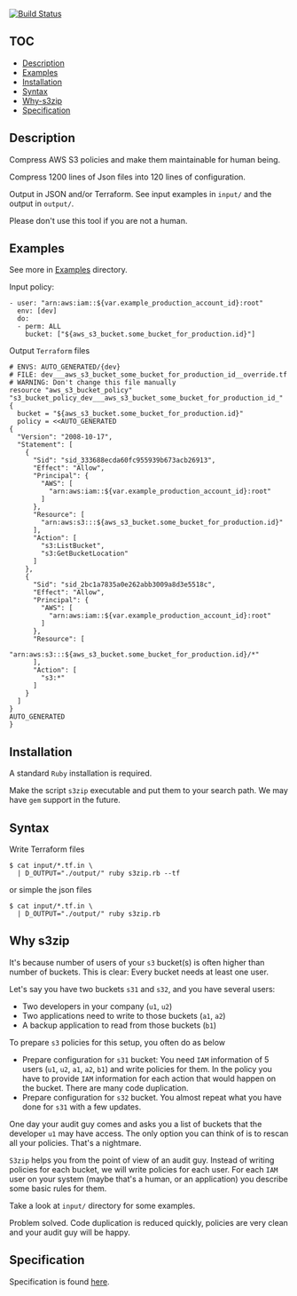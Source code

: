 [![Build Status](https://travis-ci.org/icy/s3zip.svg?branch=master)](https://travis-ci.org/icy/s3zip)

## TOC

* [Description](#description)
* [Examples](#examples)
* [Installation](#installation)
* [Syntax](#syntax)
* [Why-s3zip](#why-s3zip)
* [Specification](#specification)

## Description

Compress AWS S3 policies and make them maintainable for human being.

Compress 1200 lines of Json files into 120 lines of configuration.

Output in JSON and/or Terraform.
See input examples in `input/` and the output in `output/`.

Please don't use this tool if you are not a human.

## Examples

See more in [Examples](examples/) directory.

Input policy:

```
- user: "arn:aws:iam::${var.example_production_account_id}:root"
  env: [dev]
  do:
  - perm: ALL
    bucket: ["${aws_s3_bucket.some_bucket_for_production.id}"]
```

Output `Terraform` files

```
# ENVS: AUTO_GENERATED/{dev}
# FILE: dev___aws_s3_bucket_some_bucket_for_production_id__override.tf
# WARNING: Don't change this file manually
resource "aws_s3_bucket_policy" "s3_bucket_policy_dev___aws_s3_bucket_some_bucket_for_production_id_" {
  bucket = "${aws_s3_bucket.some_bucket_for_production.id}"
  policy = <<AUTO_GENERATED
{
  "Version": "2008-10-17",
  "Statement": [
    {
      "Sid": "sid_333688ecda60fc955939b673acb26913",
      "Effect": "Allow",
      "Principal": {
        "AWS": [
          "arn:aws:iam::${var.example_production_account_id}:root"
        ]
      },
      "Resource": [
        "arn:aws:s3:::${aws_s3_bucket.some_bucket_for_production.id}"
      ],
      "Action": [
        "s3:ListBucket",
        "s3:GetBucketLocation"
      ]
    },
    {
      "Sid": "sid_2bc1a7835a0e262abb3009a8d3e5518c",
      "Effect": "Allow",
      "Principal": {
        "AWS": [
          "arn:aws:iam::${var.example_production_account_id}:root"
        ]
      },
      "Resource": [
        "arn:aws:s3:::${aws_s3_bucket.some_bucket_for_production.id}/*"
      ],
      "Action": [
        "s3:*"
      ]
    }
  ]
}
AUTO_GENERATED
}

```

## Installation

A standard `Ruby` installation is required.

Make the script `s3zip` executable and put them to your search path.
We may have `gem` support in the future.

## Syntax

Write Terraform files

```
$ cat input/*.tf.in \
  | D_OUTPUT="./output/" ruby s3zip.rb --tf
```

or simple the json files

```
$ cat input/*.tf.in \
  | D_OUTPUT="./output/" ruby s3zip.rb
```

## Why s3zip

It's because number of users of your `s3` bucket(s) is
often higher than number of buckets.
This is clear: Every bucket needs at least one user.

Let's say you have two buckets `s31` and `s32`, and you have several users:

* Two developers in your company (`u1`, `u2`)
* Two applications need to write to those buckets (`a1`, `a2`)
* A backup application to read from those buckets (`b1`)

To prepare `s3` policies for this setup, you often do as below

* Prepare configuration for `s31` bucket: You need `IAM` information of
  5 users (`u1`, `u2`, `a1`, `a2`, `b1`) and write policies for them.
  In the policy you have to provide `IAM` information for each action
  that would happen on the bucket. There are many code duplication.
* Prepare configuration for `s32` bucket. You almost repeat what you
  have done for `s31` with a few updates.

One day your audit guy comes and asks you a list of buckets that
the developer `u1` may have access. The only option you can think of
is to rescan all your policies. That's a nightmare.


`S3zip` helps you from the point of view of an audit guy. Instead of
writing policies for each bucket, we will write policies for each user.
For each `IAM` user on your system (maybe that's a human, or an application)
you describe some basic rules for them.

Take a look at `input/` directory for some examples.

Problem solved. Code duplication is reduced quickly, policies are very
clean and your audit guy will be happy.

## Specification

Specification is found [here](./SPECIFICATION.md).
